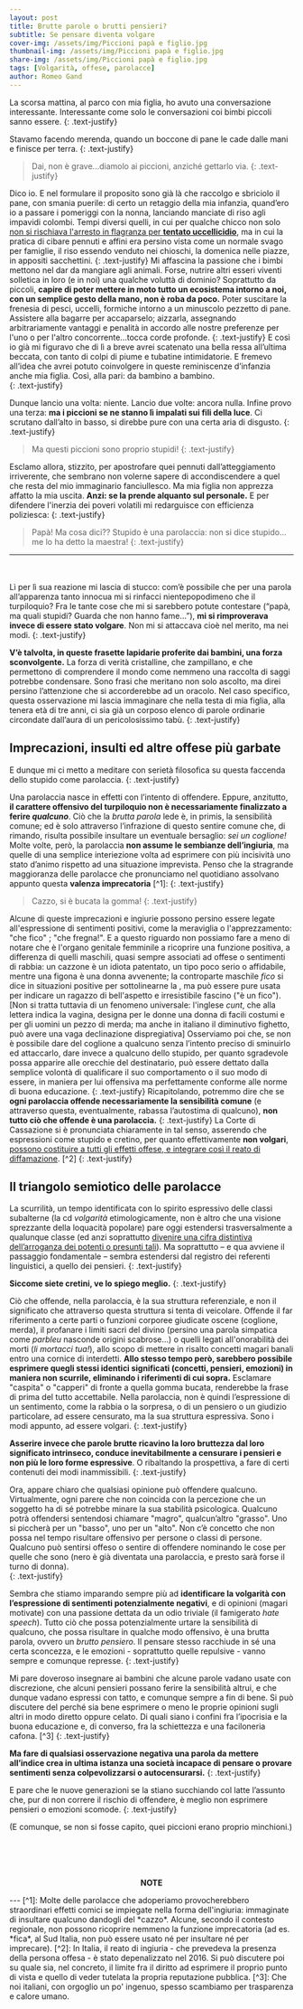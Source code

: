 ```yaml
---
layout: post
title: Brutte parole o brutti pensieri?
subtitle: Se pensare diventa volgare
cover-img: /assets/img/Piccioni papà e figlio.jpg 
thumbnail-img: /assets/img/Piccioni papà e figlio.jpg 	
share-img: /assets/img/Piccioni papà e figlio.jpg 
tags: [Volgarità, offese, parolacce]
author: Romeo Gand
---
```


La scorsa mattina, al parco con mia figlia, ho avuto una conversazione interessante. Interessante come solo le conversazioni coi bimbi piccoli sanno essere.
{: .text-justify}

Stavamo facendo merenda, quando un boccone di pane le cade dalle mani e finisce per terra. 
{: .text-justify}


>Dai, non è grave...diamolo ai piccioni, anziché gettarlo via.
{: .text-justify}


Dico io. E nel formulare il proposito sono già là che raccolgo e sbriciolo il pane, con smania puerile: di certo un retaggio della mia infanzia, quand’ero io a passare i pomeriggi con la nonna, lanciando manciate di riso agli impavidi colombi. Tempi diversi quelli, in cui per qualche chicco non solo [non si rischiava l'arresto in flagranza per **tentato uccellicidio**](https://disinfestazioni.roma.it/i-piccioni-esplodono-con-il-riso/), ma in cui la pratica di cibare pennuti e affini era persino vista come un normale svago per famiglie, il riso essendo venduto nei chioschi, la domenica nelle piazze, in appositi sacchettini. 
{: .text-justify}
Mi affascina la passione che i bimbi mettono nel dar da mangiare agli animali.
Forse, nutrire altri esseri viventi solletica in loro (e in noi) una qualche voluttà di dominio? Soprattutto da piccoli, **capire di poter mettere in moto tutto un ecosistema intorno a noi, con un semplice gesto della mano, non è roba da poco.** Poter suscitare la frenesia di pesci, uccelli, formiche intorno a un minuscolo pezzetto di pane. Assistere alla bagarre per accaparselo; aizzarla, assegnando arbitrariamente vantaggi e penalità in accordo alle nostre preferenze per l'uno o per l'altro concorrente...tocca corde profonde. 
{: .text-justify}
E così io già mi figuravo che di lì a breve avrei scatenato una bella ressa all’ultima beccata, con tanto di colpi di piume e tubatine intimidatorie. E fremevo all’idea che avrei potuto coinvolgere in queste reminiscenze d’infanzia anche mia figlia. Così, alla pari: da bambino a bambino.  
{: .text-justify}


Dunque lancio una volta: niente. Lancio due volte: ancora nulla. Infine provo una terza: **ma i piccioni se ne stanno lì impalati sui fili della luce**. Ci scrutano dall’alto in basso, si direbbe pure con una certa aria di disgusto. 
{: .text-justify}


>Ma questi piccioni sono proprio stupidi! 
{: .text-justify}

Esclamo allora, stizzito, per apostrofare quei pennuti dall’atteggiamento irriverente, che sembrano non volerne sapere di accondiscendere a quel che resta del mio immaginario fanciullesco. Ma mia figlia non apprezza affatto la mia uscita. **Anzi: se la prende alquanto sul personale.** E per difendere l'inerzia dei poveri volatili mi redarguisce con efficienza poliziesca:
{: .text-justify}

>Papà! Ma cosa dici?? Stupido è una parolaccia: non si dice stupido…me lo ha detto la maestra!
{: .text-justify}

***
&nbsp;<br>
&nbsp;<br>
Lì per lì sua reazione mi lascia di stucco: com’è possibile che per una parola all’apparenza tanto innocua mi si rinfacci nientepopodimeno che il turpiloquio? Fra le tante cose che mi si sarebbero potute contestare (“papà, ma quali stupidi? Guarda che non hanno fame...”), **mi si rimproverava invece di essere stato volgare**. Non mi si attaccava cioè nel merito, ma nei modi. 
{: .text-justify}

**V’è talvolta, in queste frasette lapidarie proferite dai bambini, una forza sconvolgente.** La forza di verità cristalline, che zampillano, e che permettono di comprendere il mondo come nemmeno una raccolta di saggi potrebbe condensare. Sono frasi che meritano non solo ascolto, ma direi persino l’attenzione che si accorderebbe ad un oracolo. Nel caso specifico, questa osservazione mi lascia immaginare che nella testa di mia figlia, alla tenera età di tre anni, ci sia già un corposo elenco di parole ordinarie circondate dall’aura di un pericolosissimo tabù.
{: .text-justify}

## Imprecazioni, insulti ed altre offese più garbate

E dunque mi ci metto a meditare con serietà filosofica su questa faccenda dello stupido come parolaccia.
{: .text-justify}

Una parolaccia nasce in effetti con l’intento di offendere. Eppure, anzitutto, **il carattere offensivo del turpiloquio non è necessariamente finalizzato a ferire *qualcuno***. Ciò che la *brutta parola* lede è, in primis, la sensibilità comune; ed è solo attraverso l’infrazione di questo sentire comune che, di rimando, risulta possibile insultare un eventuale bersaglio: *sei un coglione!* Molte volte, però, la parolaccia **non assume le sembianze dell’ingiuria**, ma quelle di una semplice interiezione volta ad esprimere con più incisività uno stato d’animo rispetto ad una situazione imprevista. Penso che la stragrande maggioranza delle parolacce che pronunciamo nel quotidiano assolvano appunto questa **valenza imprecatoria** [^1]:
{: .text-justify}

>Cazzo, si è bucata la gomma!
{: .text-justify}

Alcune di queste imprecazioni e ingiurie possono persino essere legate all'espressione di sentimenti positivi, come la meraviglia o l'apprezzamento: "che fico" ; "che fregna!". E a questo riguardo non possiamo fare a meno di notare che è l'organo genitale femminile a ricoprire una funzione positiva, a differenza di quelli maschili, quasi sempre associati ad offese o sentimenti di rabbia: un cazzone è un idiota patentato, un tipo poco serio o affidabile, mentre una figona è una donna avvenente; la controparte maschile *fico* si dice in situazioni positive per sottolinearne la , ma può essere pure usata per indicare un ragazzo di bell'aspetto e irresistibile fascino ("è un fico"). [Non si tratta tuttavia di un fenomeno universale: l'inglese *cunt*, che alla lettera indica la vagina, designa per le donne una donna di facili costumi e per gli uomini un pezzo di merda; ma anche in italiano il diminutivo fighetto, può avere una vaga declinazione dispregiativa]
Osserviamo poi che, se non è possibile dare del coglione a qualcuno senza l’intento preciso di sminuirlo ed attaccarlo, dare invece a qualcuno dello stupido, per quanto sgradevole possa apparire alle orecchie del destinatario, può essere dettato dalla semplice volontà di qualificare il suo comportamento o il suo modo di essere, in maniera per lui offensiva ma perfettamente conforme alle norme di buona educazione.
{: .text-justify}
Ricapitolando, potremmo dire che se **ogni parolaccia offende necessariamente la sensibilità comune** (e attraverso questa, eventualmente, rabassa l’autostima di qualcuno), **non tutto ciò che offende è una parolaccia.** 
{: .text-justify}
La Corte di Cassazione si è pronunciata chiaramente in tal senso, asserendo che espressioni come stupido e cretino, per quanto effettivamente **non volgari**, [possono costituire a tutti gli effetti offese, e integrare così il reato di diffamazione](https://www.avvocatocassazionista.it/visualizza/news/2013/sentenza/dare-del-cretino-e-dello-stupido-e-offesa-vera-ed-e-reato/5061). [^2]
{: .text-justify}

## Il triangolo semiotico delle parolacce

La scurrilità, un tempo identificata con lo spirito espressivo delle classi subalterne (la cd *volgarità* etimologicamente, non è altro che una visione sprezzante della loquacità popolare) pare oggi estendersi trasversalmente a qualunque classe (ed anzi soprattutto [divenire una cifra distintiva dell’arroganza dei potenti o presunti tali](https://www.minimaetmoralia.it/wp/altro/un-estratto-volgare-eloquenza-le-parole-paralizzato-la-politica/)). Ma soprattutto – e qua avviene il passaggio fondamentale – sembra estendersi dal registro dei referenti linguistici, a quello dei pensieri. 
{: .text-justify}

**Siccome siete cretini, ve lo spiego meglio.**
{: .text-justify}


Ciò che offende, nella parolaccia, è la sua struttura referenziale, e non il significato che attraverso questa struttura si tenta di veicolare. Offende il far riferimento a certe parti o funzioni corporee giudicate oscene (coglione, merda), il profanare i limiti sacri del divino (persino una parola simpatica come *parbleu* nasconde origini scabrose...) o quelli legati all'onorabilità dei morti (*li mortacci tua!*), allo scopo di mettere in risalto concetti magari banali entro una cornice di interdetti.
**Allo stesso tempo però, sarebbero possibile esprimere quegli stessi identici significati (concetti, pensieri, emozioni) in maniera non scurrile, eliminando i riferimenti di cui sopra.** Esclamare "caspita" o "capperi" di fronte a quella gomma bucata, renderebbe la frase di prima del tutto accettabile. Nella parolaccia, non è quindi l’espressione di un sentimento, come la rabbia o la sorpresa, o di un pensiero o un giudizio particolare, ad essere censurato, ma la sua struttura espressiva. Sono i modi appunto, ad essere volgari. 
{: .text-justify}
 
**Asserire invece che parole brutte ricavino la loro bruttezza dal loro significato intrinseco, conduce inevitabilmente a censurare i pensieri e non più le loro forme espressive**. O ribaltando la prospettiva, a fare di certi contenuti dei modi inammissibili.
{: .text-justify}

Ora, appare chiaro che qualsiasi opinione può offendere qualcuno. Virtualmente, ogni parere che non coincida con la percezione che un soggetto ha di sé potrebbe minare la sua stabilità psicologica. Qualcuno potrà offendersi sentendosi chiamare "magro", qualcun’altro "grasso". Uno si piccherà per un "basso", uno per un "alto". Non c’è concetto che non possa nel tempo risultare offensivo per persone o classi di persone. Qualcuno può sentirsi offeso o sentire di offendere nominando le cose per quelle che sono (nero è già diventata una parolaccia, e presto sarà forse il turno di donna).  
{: .text-justify}

Sembra che stiamo imparando sempre più ad **identificare la volgarità con l’espressione di sentimenti potenzialmente negativi**, e di opinioni (magari motivate) con una passione dettata da un odio triviale (il famigerato *hate speech*). Tutto ciò che possa potenzialmente urtare la sensibilità di qualcuno, che possa risultare in qualche modo offensivo, è una brutta parola, ovvero un *brutto pensiero*. Il pensare stesso racchiude in sé una certa sconcezza, e le emozioni - soprattutto quelle repulsive - vanno sempre e comunque represse.
{: .text-justify}

Mi pare doveroso insegnare ai bambini che alcune parole vadano usate con discrezione, che alcuni pensieri possano ferire la sensibilità altrui, e che dunque vadano espressi con tatto, e comunque sempre a fin di bene. Si può discutere del perché sia bene esprimere o meno le proprie opinioni sugli altri in modo diretto oppure celato. Di quali siano i confini fra l’ipocrisia e la buona educazione e, di converso, fra la schiettezza e una faciloneria cafona. [^3]
{: .text-justify}

**Ma fare di qualsiasi osservazione negativa una parola da mettere all’indice crea in ultima istanza una società incapace di pensare o provare sentimenti senza colpevolizzarsi o autocensurarsi.**
{: .text-justify}


E pare che le nuove generazioni se la stiano succhiando col latte l’assunto che, pur di non correre il rischio di offendere, è meglio non esprimere pensieri o emozioni scomode.
{: .text-justify}

(E comunque, se non si fosse capito, quei piccioni erano proprio minchioni.)
&nbsp;<br>
&nbsp;<br>
&nbsp;<br>
&nbsp;<br>

<p style="text-align: center;"><b>NOTE</b></p>
---
[^1]: Molte delle parolacce che adoperiamo provocherebbero straordinari effetti comici se impiegate nella forma dell'ingiuria: immaginate di insultare qualcuno dandogli del *cazzo*. Alcune, secondo il contesto regionale, non possono ricoprire nemmeno la funzione imprecatoria (ad es. *fica*, al Sud Italia, non può essere usato né per insultare né per imprecare). 
[^2]: In Italia, il reato di ingiuria - che prevedeva la presenza della persona offesa - è stato depenalizzato nel 2016. Si può discutere poi su quale sia, nel concreto, il limite fra il diritto ad esprimere il proprio punto di vista e quello di veder tutelata la propria reputazione pubblica. 
[^3]: Che noi italiani, con orgoglio un po' ingenuo, spesso scambiamo per trasparenza e calore umano.
